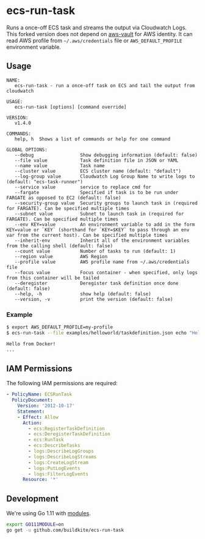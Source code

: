 # ecs-run-task

Runs a once-off ECS task and streams the output via Cloudwatch Logs. This forked version does not depend on [aws-vault](https://github.com/99designs/aws-vault) for AWS identity. It can read AWS profile from `~/.aws/credentials` file or `AWS_DEFAULT_PROFILE` environment variable.

## Usage

```
NAME:
   ecs-run-task - run a once-off task on ECS and tail the output from cloudwatch

USAGE:
   ecs-run-task [options] [command override]

VERSION:
   v1.4.0

COMMANDS:
   help, h  Shows a list of commands or help for one command

GLOBAL OPTIONS:
   --debug                 Show debugging information (default: false)
   --file value            Task definition file in JSON or YAML
   --name value            Task name
   --cluster value         ECS cluster name (default: "default")
   --log-group value       Cloudwatch Log Group Name to write logs to (default: "ecs-task-runner")
   --service value         service to replace cmd for
   --fargate               Specified if task is to be run under FARGATE as opposed to EC2 (default: false)
   --security-group value  Security groups to launch task in (required for FARGATE). Can be specified multiple times
   --subnet value          Subnet to launch task in (required for FARGATE). Can be specified multiple times
   --env KEY=value         An environment variable to add in the form KEY=value or `KEY` (shorthand for `KEY=$KEY` to pass through an env var from the current host). Can be specified multiple times
   --inherit-env           Inherit all of the environment variables from the calling shell (default: false)
   --count value           Number of tasks to run (default: 1)
   --region value          AWS Region
   --profile value         AWS profile name from ~/.aws/credentials file
   --focus value           Focus container - when specified, only logs from this container will be tailed
   --deregister            Deregister task definition once done (default: false)
   --help, -h              show help (default: false)
   --version, -v           print the version (default: false)
```

### Example

```bash
$ export AWS_DEFAULT_PROFILE=my-profile
$ ecs-run-task --file examples/helloworld/taskdefinition.json echo "Hello from Docker!"

Hello from Docker!
...
```

## IAM Permissions

The following IAM permissions are required:

```yaml
- PolicyName: ECSRunTask
  PolicyDocument:
    Version: '2012-10-17'
    Statement:
    - Effect: Allow
      Action:
        - ecs:RegisterTaskDefinition
        - ecs:DeregisterTaskDefinition
        - ecs:RunTask
        - ecs:DescribeTasks
        - logs:DescribeLogGroups
        - logs:DescribeLogStreams
        - logs:CreateLogStream
        - logs:PutLogEvents
        - logs:FilterLogEvents
      Resource: '*'
```

## Development

We're using Go 1.11 with [modules](https://github.com/golang/go/wiki/Modules).

```bash
export GO111MODULE=on
go get -u github.com/buildkite/ecs-run-task
```
